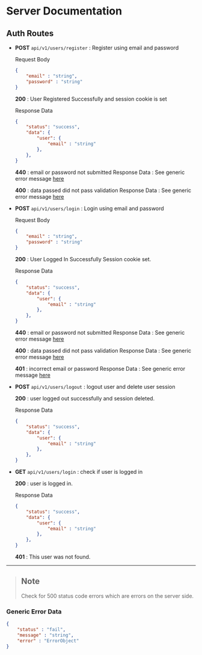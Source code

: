 # Server Documentation

## Auth Routes
- **POST** `api/v1/users/register` : Register using email and password

    Request Body
    ```json
    {
        "email" : "string",
        "password" : "string"
    }
    ```
    **200** : User Registered Successfully and session cookie is set
    
    Response Data

    ```json
    {
        "status": "success",
		"data": {
			"user": {
                "email" : "string"
            },
		},
    }
    ```

    **440** : email or password not submitted
    Response Data : See generic error message [here](#Generic-Error-Data)

    **400** : data passed did not pass validation
    Response Data : See generic error message [here](#Generic-Error-Data)

- **POST** `api/v1/users/login` : Login using email and password   

    Request Body
    ```json
    {
        "email" : "string",
        "password" : "string"
    }
    ```
    **200** : User Logged In Successfully Session cookie set.
    
    Response Data

    ```json
    {
        "status": "success",
		"data": {
			"user": {
                "email" : "string"
            },
		},
    }
    ```

    **440** : email or password not submitted
    Response Data : See generic error message [here](#Generic-Error-Data)

    **400** : data passed did not pass validation
    Response Data : See generic error message [here](#Generic-Error-Data)

    **401** : incorrect email or password
    Response Data : See generic error message [here](#Generic-Error-Data)

- **POST** `api/v1/users/logout` : logout user and delete user session
  
    **200** : user logged out successfully and session deleted.
    
    Response Data

    ```json
    {
        "status": "success",
		"data": {
			"user": {
                "email" : "string"
            },
		},
    }
    ```

- **GET** `api/v1/users/login` : check if user is logged in
    
    **200** : user is logged in.

    Response Data

    ```json
    {
        "status": "success",
		"data": {
			"user": {
                "email" : "string"
            },
		},
    }
    ```

    **401** : This user was not found. 

***
> ## Note
> Check for 500 status code errors which are errors on the server side.
### Generic Error Data
```json
{
    "status" : "fail",
    "message" : "string",
    "error" : "ErrorObject"
}
```